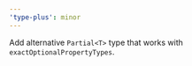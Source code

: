 ```yaml
---
'type-plus': minor
---
```


Add alternative `Partial<T>` type that works with `exactOptionalPropertyTypes`.
